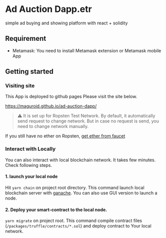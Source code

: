 # Ad Auction Dapp.etr

simple ad buying and showing platform with react + solidity

## Requirement

- Metamask: You need to install Metamask extension or Metamask mobile App

## Getting started

### Visiting site

This App is deployed to github pages
Please visit the site below.

https://maguroid.github.io/ad-auction-dapp/

> :warning: It is set up for Ropsten Test Network.
> By default, it automatically send request to change network.
> But in case no request is send, you need to change network manually.

If you still have no ether on Ropsten, [get ether from faucet](https://faucet.dimensions.network/)

### Interact with Locally

You can also interact with local blockchain network.
It takes few minutes. Check following steps.

#### 1. launch your local node

Hit `yarn chain` on project root directory.
This command launch local blockchain server with [ganache](https://trufflesuite.com/ganache/index.html).
You can also use GUI version to launch a node.

#### 2. Deploy your smart-contract to the local node.

`yarn migrate` on project root.
This command compile contract files (`/packages/truffle/contracts/*.sol`) and deploy contract to Your local network.
